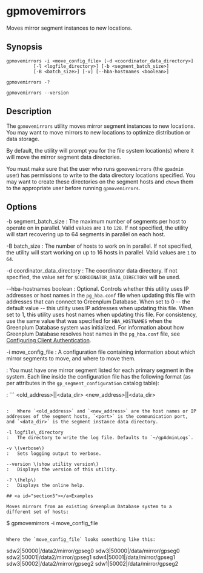 # gpmovemirrors 

Moves mirror segment instances to new locations.

## <a id="section2"></a>Synopsis 

```
gpmovemirrors -i <move_config_file> [-d <coordinator_data_directory>] 
          [-l <logfile_directory>] [-b <segment_batch_size>]
          [-B <batch_size>] [-v] [--hba-hostnames <boolean>] 

gpmovemirrors -? 

gpmovemirrors --version
```

## <a id="section3"></a>Description 

The `gpmovemirrors` utility moves mirror segment instances to new locations. You may want to move mirrors to new locations to optimize distribution or data storage.

By default, the utility will prompt you for the file system location\(s\) where it will move the mirror segment data directories.

You must make sure that the user who runs `gpmovemirrors` \(the `gpadmin` user\) has permissions to write to the data directory locations specified. You may want to create these directories on the segment hosts and `chown` them to the appropriate user before running `gpmovemirrors`.

## <a id="section4"></a>Options 

-b segment\_batch\_size
:   The maximum number of segments per host to operate on in parallel. Valid values are `1` to `128`. If not specified, the utility will start recovering up to 64 segments in parallel on each host.

-B batch\_size
:   The number of hosts to work on in parallel. If not specified, the utility will start working on up to 16 hosts in parallel. Valid values are `1` to `64`.

-d coordinator\_data\_directory
:   The coordinator data directory. If not specified, the value set for `$COORDINATOR_DATA_DIRECTORY` will be used.

--hba-hostnames boolean
:   Optional. Controls whether this utility uses IP addresses or host names in the `pg_hba.conf` file when updating this file with addresses that can connect to Greenplum Database. When set to 0 -- the default value -- this utility uses IP addresses when updating this file. When set to 1, this utility uses host names when updating this file. For consistency, use the same value that was specified for `HBA_HOSTNAMES` when the Greenplum Database system was initialized. For information about how Greenplum Database resolves host names in the `pg_hba.conf` file, see [Configuring Client Authentication](../../admin_guide/client_auth.html).

-i move\_config\_file
:   A configuration file containing information about which mirror segments to move, and where to move them.

:   You must have one mirror segment listed for each primary segment in the system. Each line inside the configuration file has the following format \(as per attributes in the `gp_segment_configuration` catalog table\):

:   ```
<old_address>|<port>|<data_dir> <new_address>|<port>|<data_dir>
```

:   Where `<old_address>` and `<new_address>` are the host names or IP addresses of the segment hosts, `<port>` is the communication port, and `<data_dir>` is the segment instance data directory.

-l logfile\_directory
:   The directory to write the log file. Defaults to `~/gpAdminLogs`.

-v \(verbose\)
:   Sets logging output to verbose.

--version \(show utility version\)
:   Displays the version of this utility.

-? \(help\)
:   Displays the online help.

## <a id="section5"></a>Examples 

Moves mirrors from an existing Greenplum Database system to a different set of hosts:

```
$ gpmovemirrors -i move_config_file
```

Where the `move_config_file` looks something like this:

```
sdw2|50000|/data2/mirror/gpseg0 sdw3|50000|/data/mirror/gpseg0
sdw2|50001|/data2/mirror/gpseg1 sdw4|50001|/data/mirror/gpseg1
sdw3|50002|/data2/mirror/gpseg2 sdw1|50002|/data/mirror/gpseg2

```

